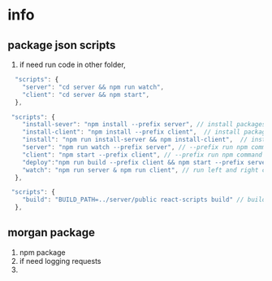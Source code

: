 # info

## package json scripts

1. if need run code in other folder,

```javascript
  "scripts": {
    "server": "cd server && npm run watch",
    "client": "cd server && npm start",
  },
```

```javascript global file
 "scripts": {
    "install-sever": "npm install --prefix server", // install packages for server
    "install-client": "npm install --prefix client",  // install packages for client
    "install": "npm run install-server && npm install-client",  // install for both client and server
    "server": "npm run watch --prefix server", // --prefix run npm command in a different folder
    "client": "npm start --prefix client", // --prefix run npm command in a different folder
    "deploy":"npm run build --prefix client && npm start --prefix server",
    "watch": "npm run server & npm run client", // run left and right command side by side
  },
```

```javascript server client side
 "scripts": {
    "build": "BUILD_PATH=../server/public react-scripts build" // build in server folder ^4.0.0.0
  },
```

## morgan package

1. npm package
2. if need logging requests
3.
